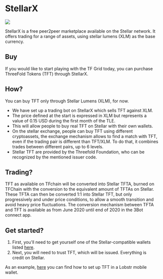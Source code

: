 <!--- original content https://github.com/threefoldfoundation/info_threefold/blob/development/src/docs/token/how_to_buy/stellarx.md --->
# StellarX

![](img/stellarx_logo.png)

StellarX is a free peer2peer marketplace available on the Stellar network. It offers trading for a range of assets, using stellar lumens (XLM) as the base currency. 

## Buy

If you would like to start playing with the TF Grid today, you can purchase ThreeFold Tokens (TFT) through StellarX. 

## How?

You can buy TFT only through Stellar Lumens (XLM), for now.

- We have set up a trading bot on StellarX which sells TFT against XLM.
- The price defined at the start is expressed in XLM but represents a value of 0.15 USD during the first month of the TLE. 
- This will allow people to buy real TFT on Stellar with their own wallets.
- On the stellar exchange, people can buy TFT using different cryptoassets, the exchange mechanism allows to find a match with TFT, even if the trading pair is different than TFT/XLM. To do that, it combines trades between different pairs, up to 6 levels. 
- Stellar TFT are provided by the Threefold Foundation, who can be recognized by the mentioned issuer code. 

## Trading? 

TFT as available on TFchain will be converted into Stellar TFTA, burned on TFChain with the conversion to the equivalent amount of TFTAs on Stellar. These TFTA can then be converted 1:1 into Stellar TFT, but only progressively and under price conditions, to allow a smooth transition and avoid heavy price fluctuations. The conversion mechanism between TFTA and TFT is available as from June 2020 until end of 2020 in the 3Bot connect app. 

## Get started?

1. First, you'll need to get yourself one of the Stellar-compatible wallets listed [here](https://www.stellar.org/lumens/wallets).
2. Next, you will need to trust TFT, which will be issued. Everything is credit on Stellar.

As an example, [here](tft_lobstr.md) you can find how to set up TFT in a Lobstr mobile wallet.

